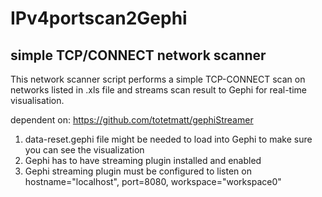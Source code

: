 # IPv4portscan2Gephi
simple TCP/CONNECT network scanner 
----------------------------------

This network scanner script performs a simple TCP-CONNECT scan on networks listed in .xls file
and streams scan result to Gephi for real-time visualisation.

dependent on: https://github.com/totetmatt/gephiStreamer

1) data-reset.gephi file might be needed to load into Gephi to make sure you can see the visualization
2) Gephi has to have streaming plugin installed and enabled
3) Gephi streaming plugin must be configured to listen on hostname="localhost", port=8080, workspace="workspace0"
